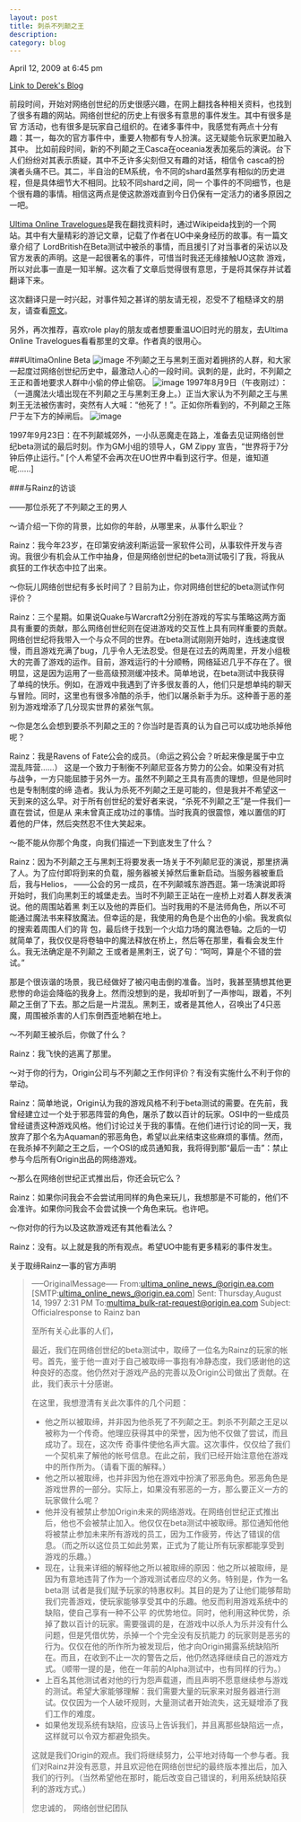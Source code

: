 ```yaml
---
layout: post
title: 刺杀不列颠之王
description: 
category: blog
---
```

April 12, 2009 at 6:45 pm 

[Link to Derek's Blog](https://blog.birdinforest.com/posts/2009-04-12-LordBritish-was-assassinated)

前段时间，开始对网络创世纪的历史很感兴趣，在网上翻找各种相关资料，也找到了很多有趣的网站。网络创世纪的历史上有很多有意思的事件发生。其中有很多是官 方活动，也有很多是玩家自己组织的。在诸多事件中，我感觉有两点十分有趣：其一，每次的官方事件中，重要人物都有专人扮演。这无疑能令玩家更加融入其中。 比如前段时间，新的不列颠之王Casca在oceania发表加冕后的演说。台下人们纷纷对其表示质疑，其中不乏许多尖刻但又有趣的对话，相信令 casca的扮演者头痛不已。其二，半自治的EM系统，令不同的shard虽然享有相似的历史进程，但是具体细节大不相同。比较不同shard之间，同一 个事件的不同细节，也是个很有趣的事情。相信这两点是使这款游戏直到今日仍保有一定活力的诸多原因之一吧。

[Ultima Online Travelogues][]是我在翻找资料时，通过Wikipeida找到的一个网站。其中有大量精彩的游记文章，记载了作者在UO中亲身经历的故事。有一篇文章介绍了 LordBritish在Beta测试中被杀的事情，而且援引了对当事者的采访以及官方发表的声明。这是一起很著名的事件，可惜当时我还无缘接触UO这款 游戏，所以对此事一直是一知半解。这次看了文章后觉得很有意思，于是将其保存并试着翻译下来。

这次翻译只是一时兴起，对事件知之甚详的朋友请无视，忍受不了粗糙译文的朋友，请查看[原文][]。

另外，再次推荐，喜欢role play的朋友或者想要重温UO旧时光的朋友，去Ultima Online Travelogues看看那里的文章。作者真的很用心。

###UltimaOnline Beta
![image](/images/blog/LordBritish_was_assassinated_01.jpg)
不列颠之王与黑刺王面对着拥挤的人群，和大家一起度过网络创世纪历史中，最激动人心的一段时间。讽刺的是，此时，不列颠之王正和善地要求人群中小偷的停止偷窃。
![image](/images/blog/LordBritish_was_assassinated_02.jpg)
1997年8月9日（午夜刚过）：（一道魔法火墙出现在不列颠之王与黑刺王身上。）正当大家认为不列颠之王与黑刺王无法被伤害时，突然有人大喊：“他死了！”。正如你所看到的，不列颠之王陈尸于左下方的掉闸后。
![image](/images/blog/LordBritish_was_assassinated_03.jpg)

1997年9月23日：在不列颠城郊外，一小队恶魔走在路上，准备去见证网络创世纪beta测试的最后时刻。作为GM小组的领导人，GM Zippy 宣告，“世界将于7分钟后停止运行。”
[个人希望不会再次在UO世界中看到这行字。但是，谁知道呢…...]

###与Rainz的访谈

——那位杀死了不列颠之王的男人

～请介绍一下你的背景，比如你的年龄，从哪里来，从事什么职业？

Rainz：我今年23岁，在印第安纳波利斯运营一家软件公司，从事软件开发与咨询。我很少有机会从工作中抽身，但是网络创世纪的beta测试吸引了我，将我从疯狂的工作状态中拉了出来。

～你玩儿网络创世纪有多长时间了？目前为止，你对网络创世纪的beta测试作何评价？

Rainz：三个星期。如果说Quake与Warcraft2分别在游戏的写实与策略这两方面具有重要的贡献，那么网络创世纪则在促进游戏的交互性上具有同样重要的贡献。网络创世纪将我带入一个与众不同的世界。在beta测试刚刚开始时，连线速度很慢，而且游戏充满了bug，几乎令人无法忍受。但是在过去的两周里，开发小组极大的完善了游戏的运作。目前，游戏运行的十分顺畅，网络延迟几乎不存在了。很明显，这是因为运用了一些高级预测缓冲技术。简单地说，在beta测试中我获得了单纯的快乐。例如，在游戏中我遇到了许多很友善的人，他们只是想单纯的聊天与冒险。同时，这里也有很多冷酷的杀手，他们以屠杀新手为乐。这种善于恶的差别为游戏增添了几分现实世界的紧张气氛。

～你是怎么会想到要杀不列颠之王的？你当时是否真的认为自己可以成功地杀掉他呢？

Rainz：我是Ravens of Fate公会的成员。（命运之鸦公会？听起来像是属于中立混乱阵营……） 这是一个致力于制衡不列颠尼亚各方势力的公会。如果没有对抗与战争，一方只能屈膝于另外一方。虽然不列颠之王具有高贵的理想，但是他同时也是专制制度的缔 造者。我认为杀死不列颠之王是可能的，但是我并不希望这一天到来的这么早。对于所有创世纪的爱好者来说，“杀死不列颠之王”是一件我们一直在尝试，但是从 来未曾真正成功过的事情。当时我真的很震惊，难以置信的盯着他的尸体，然后突然忍不住大笑起来。

～能不能从你那个角度，向我们描述一下到底发生了什么？

Rainz：因为不列颠之王与黑刺王将要发表一场关于不列颠尼亚的演说，那里挤满了人。为了应付即将到来的负载，服务器被关掉然后重新启动。当服务器被重启后，我与Helios， ——公会的另一成员，在不列颠城东游西逛。第一场演说即将开始时，我们向黑刺王的城堡走去。当时不列颠王正站在一座桥上对着人群发表演说。他的周围站着黑 刺王以及他的弄臣们。当时我用的不是法师角色，所以不可能通过魔法书来释放魔法。但幸运的是，我使用的角色是个出色的小偷。我发疯似的搜索着周围人们的背 包，最后终于找到一个火焰力场的魔法卷轴。之后的一切就简单了，我仅仅是将卷轴中的魔法释放在桥上，然后等在那里，看看会发生什么。我无法确定是不列颠之 王或者是黑刺王，说了句：“呵呵，算是个不错的尝试。”

那是个很诙谐的场景，我已经做好了被闪电击倒的准备。当时，我甚至猜想其他更悲惨的命运会降临的我身上。然而没想到的是，我却听到了一声惨叫，跟着，不列颠之王倒了下去。那之后是一片混乱。黑刺王，或者是其他人，召唤出了4只恶魔，周围被杀害的人们东倒西歪地躺在地上。

～不列颠王被杀后，你做了什么？

Rainz：我飞快的逃离了那里。

～对于你的行为，Origin公司与不列颠之王作何评价？有没有实施什么不利于你的举动。

Rainz：简单地说，Origin认为我的游戏风格不利于beta测试的需要。在先前，我曾经建立过一个处于邪恶阵营的角色，屠杀了数以百计的玩家。OSI中的一些成员曾经谴责这种游戏风格。他们讨论过关于我的事情。在他们进行讨论的同一天，我放弃了那个名为Aquaman的邪恶角色，希望以此来结束这些麻烦的事情。然而，在我杀掉不列颠之王之后，一个OSI的成员通知我，我将得到那“最后一击”：禁止参与今后所有Origin出品的网络游戏。

～那么在网络创世纪正式推出后，你还会玩它么？

Rainz：如果你问我会不会尝试用同样的角色来玩儿，我想那是不可能的，他们不会准许。如果你问我会不会尝试换一个角色来玩。也许吧。

～你对你的行为以及这款游戏还有其他看法么？

Rainz：没有。以上就是我的所有观点。希望UO中能有更多精彩的事件发生。

关于取缔Rainz一事的官方声明

> —–OriginalMessage—–
> From:ultima_online_news_@origin.ea.com [SMTP:ultima_online_news_@origin.ea.com]
> Sent: Thursday,August 14, 1997 2:31 PM
> To:multima_bulk-rat-request@origin.ea.com
> Subject: Officialresponse to Rainz ban
> 
> 至所有关心此事的人们，
> 
> 
> 最近，我们在网络创世纪的beta测试中，取缔了一位名为Rainz的玩家的帐号。首先，鉴于他一直对于自己被取缔一事抱有冷静态度，我们感谢他的这种良好的态度。他仍然对于游戏产品的完善以及Origin公司做出了贡献。在此，我们表示十分感谢。
> 
> 
> 在这里，我想澄清有关此次事件的几个问题：
> 
> + 他之所以被取缔，并非因为他杀死了不列颠之王。刺杀不列颠之王足以被称为一个传奇。他理应获得其中的荣誉，因为他不仅做了尝试，而且成功了。现在，这次传 奇事件使他名声大震。这次事件，仅仅给了我们一个契机来了解他的帐号信息。在此之前，我们已经开始注意他在游戏中的所作所为。（请看下面的解释。）
> + 他之所以被取缔，也并非因为他在游戏中扮演了邪恶角色。邪恶角色是游戏世界的一部分。实际上，如果没有邪恶的一方，那么要正义一方的玩家做什么呢？
> + 他并没有被禁止参加Origin未来的网络游戏。在网络创世纪正式推出后，他也不会被禁止加入。他仅仅在beta测试中被取缔。那位通知他他将被禁止参加未来所有游戏的员工，因为工作疲劳，传达了错误的信息。（而之所以这位员工如此劳累，正式为了能让所有玩家都能享受到游戏的乐趣。）
> + 现在，让我来详细的解释他之所以被取缔的原因：他之所以被取缔，是因为有意地违背了作为一个游戏测试者应尽的义务。特别是，作为一名beta测 试者是我们赋予玩家的特惠权利。其目的是为了让他们能够帮助我们完善游戏，使玩家能够享受其中的乐趣。他反而利用游戏系统中的缺陷，使自己享有一种不公平 的优势地位。同时，他利用这种优势，杀掉了数以百计的玩家。需要强调的是，在游戏中以杀人为乐并没有什么问题，但是凭借优势，杀掉一个个完全没有反抗能力 的玩家则是恶劣的行为。仅仅在他的所作所为被发现后，他才向Origin揭露系统缺陷所在。而且，在收到不止一次的警告之后，他仍然选择继续自己的游戏方式。（顺带一提的是，他在一年前的Alpha测试中，也有同样的行为。）
> + 上百名其他测试者对他的行为怨声载道，而且声明不愿意继续参与游戏的测试。希望大家能够理解：我们需要大量的玩家来对服务器进行测试。仅仅因为一个人破坏规则，大量测试者开始流失，这无疑增添了我们工作的难度。
> + 如果他发现系统有缺陷，应该马上告诉我们，并且离那些缺陷远一点，这样就可以令双方都避免损失。
> 
> 这就是我们Origin的观点。我们将继续努力，公平地对待每一个参与者。我们对Rainz并没有恶意，并且欢迎他在网络创世纪的最终版本推出后，加入我们的行列。（当然希望他在那时，能后改变自己错误的，利用系统缺陷获利的游戏方式。）
> 
> 您忠诚的，
> 网络创世纪团队

[Ultima Online Travelogues]: http://www.aschulze.net/ultima/index.htm "Ultima Online Travelogues"
[原文]: http://www.aschulze.net/ultima/stories/beta.htm ""
